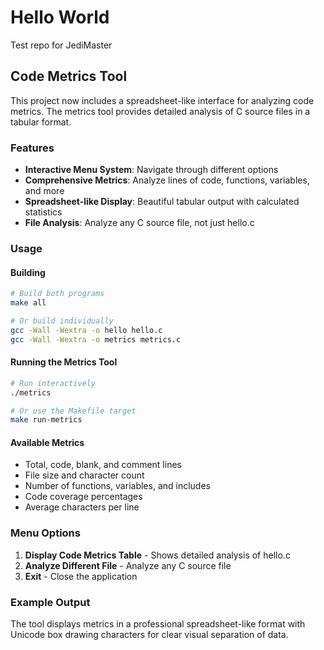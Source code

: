 # Hello World

Test repo for JediMaster

## Code Metrics Tool

This project now includes a spreadsheet-like interface for analyzing code metrics. The metrics tool provides detailed analysis of C source files in a tabular format.

### Features

- **Interactive Menu System**: Navigate through different options
- **Comprehensive Metrics**: Analyze lines of code, functions, variables, and more
- **Spreadsheet-like Display**: Beautiful tabular output with calculated statistics
- **File Analysis**: Analyze any C source file, not just hello.c

### Usage

#### Building
```bash
# Build both programs
make all

# Or build individually
gcc -Wall -Wextra -o hello hello.c
gcc -Wall -Wextra -o metrics metrics.c
```

#### Running the Metrics Tool
```bash
# Run interactively
./metrics

# Or use the Makefile target
make run-metrics
```

#### Available Metrics
- Total, code, blank, and comment lines
- File size and character count
- Number of functions, variables, and includes
- Code coverage percentages
- Average characters per line

### Menu Options
1. **Display Code Metrics Table** - Shows detailed analysis of hello.c
2. **Analyze Different File** - Analyze any C source file
3. **Exit** - Close the application

### Example Output
The tool displays metrics in a professional spreadsheet-like format with Unicode box drawing characters for clear visual separation of data.